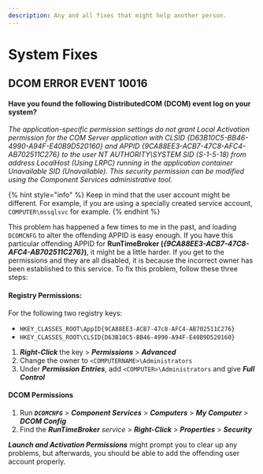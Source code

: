 ```yaml
---
description: Any and all fixes that might help another person.
---
```


# System Fixes

## DCOM ERROR EVENT 10016

#### Have you found the following DistributedCOM \(DCOM\) event log on your system? 

_The application-specific permission settings do not grant Local Activation permission for the COM Server application with CLSID {D63B10C5-BB46-4990-A94F-E40B9D520160} and APPID {9CA88EE3-ACB7-47C8-AFC4-AB702511C276} to the user NT AUTHORITY\SYSTEM SID \(S-1-5-18\) from address LocalHost \(Using LRPC\) running in the application container Unavailable SID \(Unavailable\). This security permission can be modified using the Component Services administrative tool._

{% hint style="info" %}
Keep in mind that the user account might be different. For example, if you are using a specially created service account, `COMPUTER\mssqlsvc` for example.
{% endhint %}

This problem has happened a few times to me in the past, and loading `DCOMCNFG` to alter the offending APPID is easy enough. If you have this particular offending APPID for **RunTimeBroker \(**_**{9CA88EE3-ACB7-47C8-AFC4-AB702511C276}**_**\)**, it might be a little harder. If you get to the permissions and they are all disabled, it is because the incorrect owner has been established to this service. To fix this problem, follow these three steps:

#### Registry Permissions:

For the following two registry keys:

* `HKEY_CLASSES_ROOT\AppID{9CA88EE3-ACB7-47c8-AFC4-AB702511C276}`
* `HKEY_CLASSES_ROOT\CLSID{D63B10C5-BB46-4990-A94F-E40B9D520160}`

1. _**Right-Click**_ the key &gt; _**Permissions**_ &gt; _**Advanced**_
2. Change the owner to `<COMPUTERNAME>\Administrators`
3. Under _**Permission Entries**_, add `<COMPUTER>\Administrators` and give _**Full Control**_

#### DCOM Permissions

1. Run _**`DCOMCNFG`**_ &gt; _**Component Services**_ &gt; _**Computers**_ &gt; _**My Computer**_ &gt; _**DCOM Config**_
2. Find the _**RunTimeBroker** service_ &gt; _**Right-Click**_ &gt; _**Properties**_ &gt; _**Security**_

_**Launch and Activation Permissions**_ might prompt you to clear up any problems, but afterwards, you should be able to add the offending user account properly.

## 





